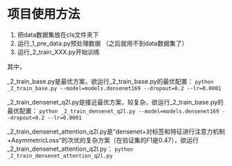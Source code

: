 
# 项目使用方法

1. 把data数据集放在cls文件夹下
2. 运行_1_pre_data.py预处理数据  （之后就用不到data数据集了）
3. 运行_2_train_XXX.py开始训练

其中， 

\_2\_train_base.py是最优方案，欲运行_2_train_base.py的最优配置：
 ```python _2_train_base.py --model=models.densenet169 --dropout=0.2 --lr=0.0001```

\_2_train_densenet_q2l.py是接近最优方案，较复杂，欲运行_2_train_base.py的最优配置：
 ```python _2_train_densenet_q2l.py --model=models.densenet169 --dropout=0.2 --lr=0.0001```

\_2_train_densenet_attention_q2l.py是“densenet+对标签和特征进行注意力机制+AsymmetricLoss”的次优的复杂方案（在验证集的F1是0.47），欲运行_2_train_densenet_attention_q2l.py：
 ```python _2_train_densenet_attention_q2l.py```
